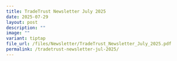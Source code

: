 ```yaml
---
title: TradeTrust Newsletter July 2025
date: 2025-07-29
layout: post
description: ""
image: ""
variant: tiptap
file_url: /files/Newsletter/TradeTrust_Newsletter_July_2025.pdf
permalink: /tradetrust-newsletter-jul-2025/
---
```

